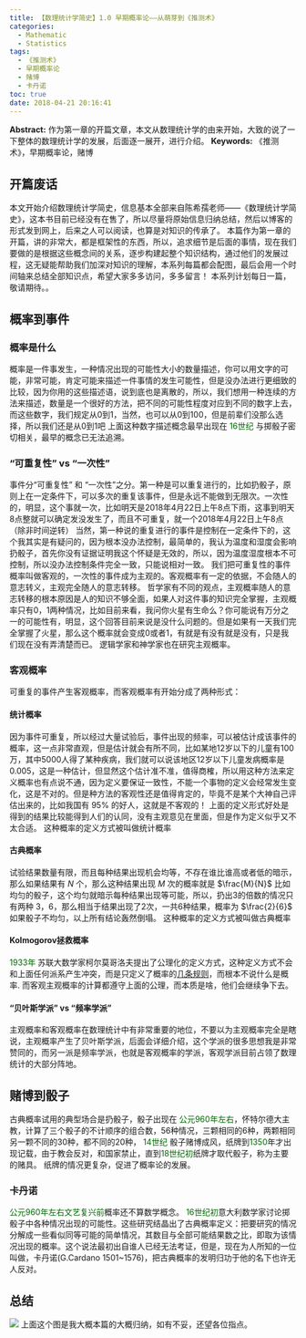 ```yaml
---
title: 【数理统计学简史】1.0 早期概率论——从萌芽到《推测术》
categories:
  - Mathematic
  - Statistics
tags:
  - 《推测术》
  - 早期概率论
  - 赌博
  - 卡丹诺
toc: true
date: 2018-04-21 20:16:41
---
```


**Abstract:** 作为第一章的开篇文章，本文从数理统计学的由来开始，大致的说了一下整体的数理统计学的发展，后面逐一展开，进行介绍。
**Keywords:** 《推测术》，早期概率论，赌博

<!--more-->
## 开篇废话
本文开始介绍数理统计学简史，信息基本全部来自陈希孺老师——《数理统计学简史》，这本书目前已经没有在售了，所以尽量将原始信息归纳总结，然后以博客的形式发到网上，后来之人可以阅读，也算是对知识的传承了。
本篇作为第一章的开篇，讲的非常大，都是框架性的东西，所以，追求细节是后面的事情，现在我们要做的是根据这些概念间的关系，逐步构建起整个知识结构，通过他们的发展过程，这无疑能帮助我们加深对知识的理解，本系列每篇都会配图，最后会用一个时间轴来总结全部知识点，希望大家多多访问，多多留言！
本系列计划每日一篇，敬请期待。。
## 概率到事件
### 概率是什么
概率是一件事发生，一种情况出现的可能性大小的数量描述，你可以用文字的可能，非常可能，肯定可能来描述一件事情的发生可能性，但是没办法进行更细致的比较，因为你用的这些描述语，说到底也是离散的，所以，我们想用一种连续的方法来描述，数量是一个很好的方法，把不同的可能性程度对应到不同的数字上去，而这些数字，我们规定从0到1，当然，也可以从0到100，但是前辈们没那么选择，所以我们还是从0到1吧
上面这种数字描述概念最早出现在 <font color="006600">16世纪</font> 与掷骰子密切相关，最早的概念已无法追溯。
### “可重复性”  vs  “一次性”
事件分“可重复性” 和 “一次性”之分。第一种是可以重复进行的，比如扔骰子，原则上在一定条件下，可以多次的重复该事件，但是永远不能做到无限次。一次性的，明显，这个事就一次，比如明天是2018年4月22日上午8点下雨，这事到明天8点整就可以确定发没发生了，而且不可重复，就一个2018年4月22日上午8点（除非时间逆转）
当然，第一种说的重复进行的事件是控制在一定条件下的，这个我其实是有疑问的，因为根本没办法控制，最简单的，我认为温度和湿度会影响扔骰子，首先你没有证据证明我这个怀疑是无效的，所以，因为温度湿度根本不可控制，所以没办法控制条件完全一致，只能说相对一致。
我们把可重复性的事件概率叫做客观的，一次性的事件成为主观的。客观概率有一定的依据，不会随人的意志转义，主观完全随人的意志转移。
哲学家有不同的观点，主观概率随人的意志转移的根本原因是人的知识不够全面，如果人对这件事的知识完全掌握，主观概率只有0，1两种情况，比如目前来看，我问你火星有生命么？你可能说有万分之一的可能性有，明显，这个回答目前来说是没什么问题的。但是如果有一天我们完全掌握了火星，那么这个概率就会变成0或者1，有就是有没有就是没有，只是我们现在没有弄清楚而已。
逻辑学家和神学家也在研究主观概率。
### 客观概率
可重复的事件产生客观概率，而客观概率有开始分成了两种形式：
#### 统计概率
因为事件可重复，所以经过大量试验后，事件出现的频率，可以被估计成该事件的概率，这一点非常直观，但是估计就会有所不同，比如某地12岁以下的儿童有100万，其中5000人得了某种疾病，我们就可以说该地区12岁以下儿童发病概率是0.005，这是一种估计，但显然这个估计准不准，值得商榷，所以用这种方法来定义概率也有点说不通，因为定义要保证一致性，不能一个事物的定义会经常发生变化，这是不对的。但是种方法的客观性还是值得肯定的，毕竟不是某个大神自己评估出来的，比如我国有 $95\%$ 的好人，这就是不客观的！
上面的定义形式好处是得到的结果比较能得到人们的认同，没有主观意见在里面，但是作为定义似乎又不太合适。
这种概率的定义方式被叫做统计概率
#### 古典概率
试验结果数量有限，而且每种结果出现机会均等，不存在谁比谁高或者低的暗示，那么如果结果有 $N$ 个，那么这种结果出现 $M$ 次的概率就是 $\frac{M}{N}$ 比如均匀的骰子，这个均匀就暗示每种结果出现等可能，所以，扔出3的倍数的情况只有两种 3，6，那么相当于结果出现了2次，一共6种结果，概率为 $\frac{2}{6}$ 如果骰子不均匀，以上所有结论轰然倒塌。
这种概率的定义方式被叫做古典概率
#### Kolmogorov拯救概率
<font color="006600">1933年</font> 苏联大数学家柯尔莫哥洛夫提出了公理化的定义方式，这种定义方式不会和上面任何派系产生冲突，而是只定义了概率的[几条规则](https://tony4ai.com/Math-Probability-1-1-Definition-of-Probability/)，而根本不说什么是概率.
而客观主观概率的计算都遵守上面的公理，而本质是啥，他们会继续争下去。
#### “贝叶斯学派” vs “频率学派”
主观概率和客观概率在数理统计中有非常重要的地位，不要以为主观概率完全是瞎说，主观概率产生了贝叶斯学派，后面会详细介绍，这个学派的很多思想我是非常赞同的，而另一派是频率学派，也就是客观概率的学派，客观学派目前占领了数理统计的大部分阵地。

## 赌博到骰子
古典概率试用的典型场合是扔骰子，骰子出现在 <font color="006600">公元960年左右</font>，怀特尔德大主教，计算了三个骰子的不计顺序的组合数，56种情况，三颗相同的6种，两颗相同另一颗不同的30种，都不同的20种，
<font color="006600">14世纪</font> 骰子赌博成风，纸牌到<font color="006600">1350</font>年才出现记载，由于教会反对，和国家禁止，直到<font color="006600">18世纪初</font>纸牌才取代骰子，称为主要的赌具。
纸牌的情况更复杂，促进了概率论的发展。

### 卡丹诺
<font color="006600">公元960年左右文艺复兴前</font>概率还不算数学概念。
<font color="006600">16世纪初</font>意大利数学家讨论掷骰子中各种情况出现的可能性。这些研究结晶出了古典概率定义：把要研究的情况分解成一些看似同等可能的简单情况，其数目与全部可能结果数之比，即取为该情况出现的概率。这个说法最初出自谁人已经无法考证，但是，现在为人所知的一位叫做，卡丹诺(G.Cardano 1501~1576)，把古典概率的发明归功于他的名下也许无人反对。

## 总结
![](https://tony4ai-1251394096.cos.ap-hongkong.myqcloud.com/blog_images/Math-Statistics-1-0-Early-Probability-Theory/Statistics_History-10.png)
上面这个图是我大概本篇的大概归纳，如有不妥，还望各位指点。
